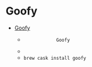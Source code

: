 # Goofy
- [Goofy](https://www.goofyapp.com/)
  -      			Goofy    		
  - 
  - `brew cask install goofy`
